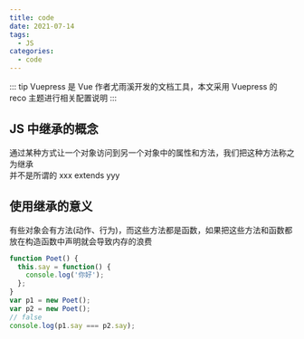 ```yaml
---
title: code
date: 2021-07-14
tags:
  - JS
categories:
  - code
---
```


::: tip
Vuepress 是 Vue 作者尤雨溪开发的文档工具，本文采用 Vuepress 的 reco 主题进行相关配置说明
:::

## JS 中继承的概念

通过某种方式让一个对象访问到另一个对象中的属性和方法，我们把这种方法称之为继承  
并不是所谓的 xxx extends yyy

## 使用继承的意义

有些对象会有方法(动作、行为)，而这些方法都是函数，如果把这些方法和函数都放在构造函数中声明就会导致内存的浪费

```js
function Poet() {
  this.say = function() {
    console.log('你好');
  };
}
var p1 = new Poet();
var p2 = new Poet();
// false
console.log(p1.say === p2.say);
```
